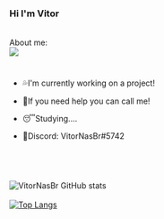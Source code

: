 ### Hi I'm Vitor

<br/>
About me:
<br/>

<img src="https://discord.c99.nl/widget/theme-3/396468587398823938.png">

#

- 💦I'm currently working on a project!
 


- 👊If you need help you can call me!
 


- 😴Studying....



- 🧾Discord: VitorNasBr#5742
#

<br/>




![VitorNasBr GitHub stats](https://github-readme-stats.vercel.app/api?username=VitorNasBr&show_icons=true&theme=dark) <br /><br /> 
[![Top Langs](https://github-readme-stats.vercel.app/api/top-langs/?username=VitorNasBr&langs_count=8&theme=dark)](https://github.com/anuraghazra/github-readme-stats)

